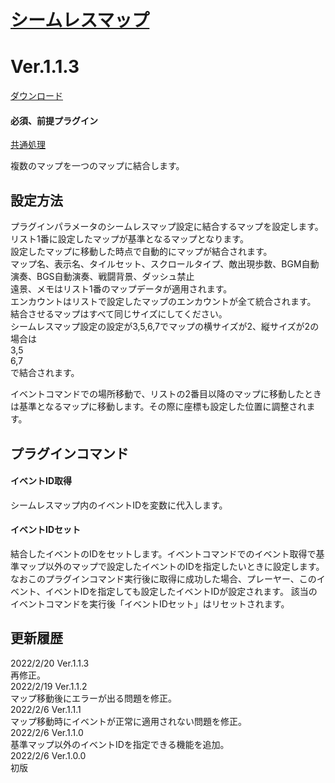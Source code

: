 # [シームレスマップ](https://raw.githubusercontent.com/nuun888/MZ/master/NUUN_SeamlessMap.js)
# Ver.1.1.3
[ダウンロード](https://raw.githubusercontent.com/nuun888/MZ/master/NUUN_SeamlessMap.js)
#### 必須、前提プラグイン
[共通処理](https://github.com/nuun888/MZ/blob/master/README/Base.md)  

複数のマップを一つのマップに結合します。  

## 設定方法
プラグインパラメータのシームレスマップ設定に結合するマップを設定します。  
リスト1番に設定したマップが基準となるマップとなります。  
設定したマップに移動した時点で自動的にマップが結合されます。  
マップ名、表示名、タイルセット、スクロールタイプ、敵出現歩数、BGM自動演奏、BGS自動演奏、戦闘背景、ダッシュ禁止  
遠景、メモはリスト1番のマップデータが適用されます。  
エンカウントはリストで設定したマップのエンカウントが全て統合されます。  
結合させるマップはすべて同じサイズにしてください。  
シームレスマップ設定の設定が3,5,6,7でマップの横サイズが2、縦サイズが2の場合は  
3,5  
6,7  
で結合されます。  

イベントコマンドでの場所移動で、リストの2番目以降のマップに移動したときは基準となるマップに移動します。その際に座標も設定した位置に調整されます。 

## プラグインコマンド
#### イベントID取得
シームレスマップ内のイベントIDを変数に代入します。  

#### イベントIDセット
結合したイベントのIDをセットします。イベントコマンドでのイベント取得で基準マップ以外のマップで設定したイベントのIDを指定したいときに設定します。  
なおこのプラグインコマンド実行後に取得に成功した場合、プレーヤー、このイベント、イベントIDを指定しても設定したイベントIDが設定されます。
該当のイベントコマンドを実行後「イベントIDセット」はリセットされます。

## 更新履歴
2022/2/20 Ver.1.1.3  
再修正。  
2022/2/19 Ver.1.1.2  
マップ移動後にエラーが出る問題を修正。  
2022/2/6 Ver.1.1.1  
マップ移動時にイベントが正常に適用されない問題を修正。  
2022/2/6 Ver.1.1.0  
基準マップ以外のイベントIDを指定できる機能を追加。  
2022/2/6 Ver.1.0.0  
初版  
